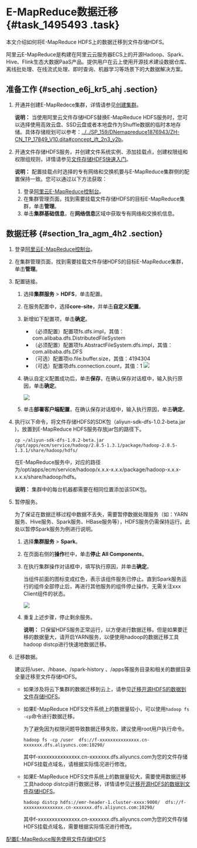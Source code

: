 # E-MapReduce数据迁移 {#task_1495493 .task}

本文介绍如何将E-MapReduce HDFS上的数据迁移到文件存储HDFS。

阿里云E-MapReduce是构建在阿里云云服务器ECS上的开源Hadoop、Spark、Hive、Flink生态大数据PaaS产品。提供用户在云上使用开源技术建设数据仓库、离线批处理、在线流式处理、即时查询、机器学习等场景下的大数据解决方案。

## 准备工作 {#section_e6j_kr5_ahj .section}

1.  开通并创建E-MapRedece集群，详情请参见[创建集群](../../../../cn.zh-CN/快速入门/步骤三：创建集群.md#)。 

    **说明：** 当使用阿里云文件存储HDFS替换E-MapReduce HDFS服务时，您可以选择使用高效云盘、SSD云盘或者本地盘作为Shuffle数据的临时本地存储。具体存储规划可以参考：[../../SP\_159/DNemapreduce1876943/ZH-CN\_TP\_17849\_V10.dita\#concept\_ift\_2n3\_y2b](../../SP_159/DNemapreduce1876943/ZH-CN_TP_17849_V10.dita#concept_ift_2n3_y2b)。

2.  开通文件存储HDFS服务，并创建文件系统实例、添加挂载点，创建权限组和权限组规则，详情请参见[文件存储HDFS快速入门](../../../../cn.zh-CN/快速入门/开通文件存储HDFS服务.md#)。 

    **说明：** 配置挂载点时选择的专有网络和交换机要与E-MapReduce集群侧的配置保持一致。您可以通过以下方法获取：

    1.  登录[阿里云E-MapReduce控制台](https://emr.console.aliyun.com/?spm=a2c4g.11186623.2.8.56cb5168Vl7YY6)。
    2.  在集群管理页面，找到需要挂载文件存储HDFS的目标E-MapReduce集群，单击**管理**。
    3.  单击**集群基础信息**，在**网络信息**区域中获取专有网络和交换机信息。

## 数据迁移 {#section_1ra_agm_4h2 .section}

1.  登录[阿里云E-MapReduce控制台](https://emr.console.aliyun.com/?spm=a2c4g.11186623.2.8.56cb5168Vl7YY6)。
2.  在集群管理页面，找到需要挂载文件存储HDFS的目标E-MapReduce集群，单击**管理**。
3.  配置链接。 
    1.  选择**集群服务** \> **HDFS**，单击配置。
    2.  在服务配置中，选择**core-site**，并单击**自定义配置**。
    3.  新增如下配置项，单击**确定**。 

        -   （必须配置）配置项fs.dfs.impl，其值：com.alibaba.dfs.DistributedFileSystem
        -   （必须配置）配置项fs.AbstractFileSystem.dfs.impl，其值：com.alibaba.dfs.DFS
        -   （可选）配置项io.file.buffer.size，其值：4194304
        -   （可选）配置项dfs.connection.count，其值：1
        ![](http://static-aliyun-doc.oss-cn-hangzhou.aliyuncs.com/assets/img/1188169/156499241054183_zh-CN.png)

    4.  确认自定义配置成功后，单击**保存**，在确认保存对话框中，输入执行原因，单击**确定**。 

        ![](http://static-aliyun-doc.oss-cn-hangzhou.aliyuncs.com/assets/img/1188169/156499241054186_zh-CN.png)

    5.  单击**部署客户端配置**，在确认保存对话框中，输入执行原因，单击**确定**。
4.  执行以下命令，将文件存储HDFS的SDK包（aliyun-sdk-dfs-1.0.2-beta.jar \)，放置到E-MapReduce HDFS服务存放jar包的路径下。 

    ``` {#codeblock_shp_gd0_kx2}
    cp ~/aliyun-sdk-dfs-1.0.2-beta.jar    /opt/apps/ecm/service/hadoop/2.8.5-1.3.1/package/hadoop-2.8.5-1.3.1/share/hadoop/hdfs/
    ```

    在E-MapReduce服务中，对应的路径为/opt/apps/ecm/service/hadoop/x.x.x-x.x.x/package/hadoop-x.x.x-x.x.x/share/hadoop/hdfs。

    **说明：** 集群中的每台机器都需要在相同位置添加该SDK包。

5.  暂停服务。 

    为了保证在数据迁移过程中数据不丢失，需要暂停数据处理服务（如：YARN服务、Hive服务、Spark服务、HBase服务等），HDFS服务仍需保持运行。此处以暂停Spark服务为例进行说明。

    1.  选择**集群服务** \> **Spark**。
    2.  在页面右侧的**操作**栏中，单击**停止 All Components**。
    3.  在执行集群操作对话框中，填写执行原因，并单击**确定**。 

        当组件前面的图标变成红色，表示该组件服务已停止。直到Spark服务运行的组件全部停止后，再进行其他服务的组件停止操作。无需关注xxx Client组件的状态。

        ![](http://static-aliyun-doc.oss-cn-hangzhou.aliyuncs.com/assets/img/1188169/156499241054202_zh-CN.png)

    4.  重复上述步骤，停止剩余服务。 

        **说明：** 只保留HDFS服务正常运行，以方便进行数据迁移。但是如果要迁移的数据量大，请开启YARN服务，以便使用hadoop的数据迁移工具hadoop distcp进行快速地数据迁移。

6.  迁移数据。 

    建议将/user、/hbase、/spark-history 、/apps等服务目录和相关的数据目录全量迁移至文件存储HDFS。

    -   如果涉及将云下集群的数据迁移到云上，请参见[迁移开源HDFS的数据到文件存储HDFS](cn.zh-CN/最佳实践/迁移开源HDFS的数据到文件存储HDFS.md#)。
    -   如果E-MapReduce HDFS文件系统上的数据量较小，可以使用`hadoop fs -cp`命令进行数据迁移。

        为了避免因为权限问题导致数据迁移失败，建议使用root用户执行命令。

        ``` {#codeblock_xzc_lh4_0zx}
        hadoop fs -cp /user  dfs://f-xxxxxxxxxxxxxxx.cn-xxxxxxx.dfs.aliyuncs.com:10290/
        ```

        其中f-xxxxxxxxxxxxxxx.cn-xxxxxxx.dfs.aliyuncs.com为您的文件存储HDFS挂载点域名，请根据实际情况进行修改。

    -   如果E-MapReduce HDFS文件系统上的数据量较大，需要使用数据迁移工具hadoop distcp进行数据迁移，详情请参见[迁移开源HDFS的数据到文件存储HDFS](cn.zh-CN/最佳实践/迁移开源HDFS的数据到文件存储HDFS.md#)。

        ``` {#codeblock_07m_kof_u1p}
        hadoop distcp hdfs://emr-header-1.cluster-xxxx:9000/  dfs://f-xxxxxxxxxxxxxxx.cn-xxxxxxx.dfs.aliyuncs.com:10290/
        ```

        其中f-xxxxxxxxxxxxxxx.cn-xxxxxxx.dfs.aliyuncs.com为您的文件存储HDFS挂载点域名，需要根据实际情况进行修改。


[配置E-MapReduce服务使用文件存储HDFS](cn.zh-CN/最佳实践/在文件存储HDFS上使用E-MapReduce/配置E-MapReduce服务使用文件存储HDFS.md#)

